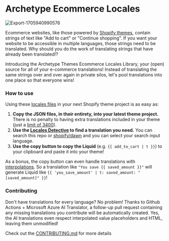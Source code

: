 # Archetype Ecommerce Locales

![Export-1705940990576](https://github.com/archetype-themes/locales/assets/4837696/4ad28bdd-6ea9-4a88-8ec8-18733a8b1486)

Ecommerce websites, like those powered by [Shopify themes](https://shopify.dev/docs/themes), contain strings of text like "Add to cart" or "Continue shopping". If you want your website to be accessible in multiple languages, those strings need to be translated. Why should you do the work of translating strings that have already been translated!?

Introducing the Archetype Themes Ecommerce Locales Library, your (open) source for all of your e-commerce translations! Instead of translating the same strings over and over again in private silos, let's pool translations into one place so that everyone wins!

### How to use

Using these [locales files](https://shopify.dev/docs/themes/architecture/locales) in your next Shopify theme project is as easy as:

1. **Copy the JSON files, in their entirety, into your latest theme project.** There is no penalty to having extra translations included in your theme (just a [limit of 3400](https://shopify.dev/docs/themes/architecture/locales#requirements-and-limitations)).
2. **Use the [Locales Detective](https://archetype-themes.github.io/locales/) to find a translation you need.** You can search this repo or [shopify/dawn](https://github.com/Shopify/dawn) and you can select your search input language.
3. **Use the copy button to copy the Liquid** (e.g. `{{ add_to_cart | t }}`) to your clipboard and paste it into your theme!

As a bonus, the copy button can even handle translations with [interpolations](https://shopify.dev/docs/themes/architecture/locales/storefront-locale-files#interpolation). So a translation like `"You save {{ saved_amount }}"` will generate Liquid like `{{ 'you_save_amount' | t: saved_amount: "[saved_amount]" }}`! 

### Contributing

Don't have translations for every language? No problem! Thanks to Github Actions + Microsoft Azure AI Translator, a follow-up pull request containing any missing translations you contribute will be automatically created. Yes, the AI translations even respect interpolated value placeholders and HTML, leaving them unmodified!

Check out the [CONTRIBUTING.md](/CONTRIBUTING.md) for more details
